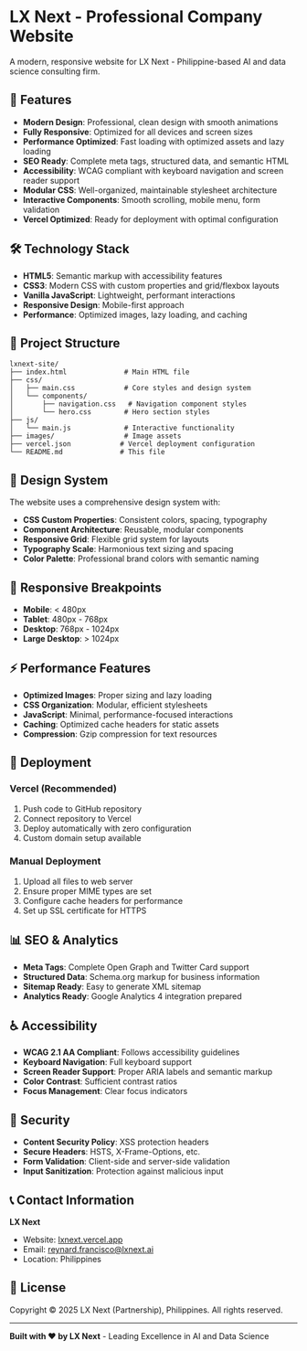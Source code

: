 # LX Next - Professional Company Website

A modern, responsive website for LX Next - Philippine-based AI and data science consulting firm.

## 🚀 Features

- **Modern Design**: Professional, clean design with smooth animations
- **Fully Responsive**: Optimized for all devices and screen sizes
- **Performance Optimized**: Fast loading with optimized assets and lazy loading
- **SEO Ready**: Complete meta tags, structured data, and semantic HTML
- **Accessibility**: WCAG compliant with keyboard navigation and screen reader support
- **Modular CSS**: Well-organized, maintainable stylesheet architecture
- **Interactive Components**: Smooth scrolling, mobile menu, form validation
- **Vercel Optimized**: Ready for deployment with optimal configuration

## 🛠️ Technology Stack

- **HTML5**: Semantic markup with accessibility features
- **CSS3**: Modern CSS with custom properties and grid/flexbox layouts
- **Vanilla JavaScript**: Lightweight, performant interactions
- **Responsive Design**: Mobile-first approach
- **Performance**: Optimized images, lazy loading, and caching

## 📁 Project Structure

```
lxnext-site/
├── index.html              # Main HTML file
├── css/
│   ├── main.css            # Core styles and design system
│   └── components/
│       ├── navigation.css   # Navigation component styles
│       └── hero.css        # Hero section styles
├── js/
│   └── main.js             # Interactive functionality
├── images/                 # Image assets
├── vercel.json            # Vercel deployment configuration
└── README.md              # This file
```

## 🎨 Design System

The website uses a comprehensive design system with:

- **CSS Custom Properties**: Consistent colors, spacing, typography
- **Component Architecture**: Reusable, modular components
- **Responsive Grid**: Flexible grid system for layouts
- **Typography Scale**: Harmonious text sizing and spacing
- **Color Palette**: Professional brand colors with semantic naming

## 📱 Responsive Breakpoints

- **Mobile**: < 480px
- **Tablet**: 480px - 768px
- **Desktop**: 768px - 1024px
- **Large Desktop**: > 1024px

## ⚡ Performance Features

- **Optimized Images**: Proper sizing and lazy loading
- **CSS Organization**: Modular, efficient stylesheets
- **JavaScript**: Minimal, performance-focused interactions
- **Caching**: Optimized cache headers for static assets
- **Compression**: Gzip compression for text resources

## 🔧 Deployment

### Vercel (Recommended)

1. Push code to GitHub repository
2. Connect repository to Vercel
3. Deploy automatically with zero configuration
4. Custom domain setup available

### Manual Deployment

1. Upload all files to web server
2. Ensure proper MIME types are set
3. Configure cache headers for performance
4. Set up SSL certificate for HTTPS

## 📊 SEO & Analytics

- **Meta Tags**: Complete Open Graph and Twitter Card support
- **Structured Data**: Schema.org markup for business information
- **Sitemap Ready**: Easy to generate XML sitemap
- **Analytics Ready**: Google Analytics 4 integration prepared

## ♿ Accessibility

- **WCAG 2.1 AA Compliant**: Follows accessibility guidelines
- **Keyboard Navigation**: Full keyboard support
- **Screen Reader Support**: Proper ARIA labels and semantic markup
- **Color Contrast**: Sufficient contrast ratios
- **Focus Management**: Clear focus indicators

## 🔐 Security

- **Content Security Policy**: XSS protection headers
- **Secure Headers**: HSTS, X-Frame-Options, etc.
- **Form Validation**: Client-side and server-side validation
- **Input Sanitization**: Protection against malicious input

## 📞 Contact Information

**LX Next**
- Website: [lxnext.vercel.app](https://lxnext.vercel.app)
- Email: reynard.francisco@lxnext.ai
- Location: Philippines

## 📄 License

Copyright © 2025 LX Next (Partnership), Philippines. All rights reserved.

---

**Built with ❤️ by LX Next** - Leading Excellence in AI and Data Science